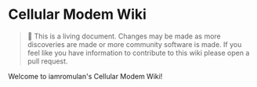 Cellular Modem Wiki
=================================
> :book: This is a living document. Changes may be made as more discoveries are made or more community software is made. If you feel like you have information to contribute to this wiki please open a pull request.

Welcome to iamromulan's Cellular Modem Wiki!
